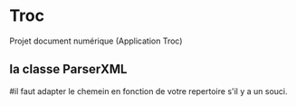 # Troc
Projet document numérique (Application Troc)
## la classe ParserXML 
#il faut adapter le chemein en fonction de votre repertoire s'il y a un souci.
